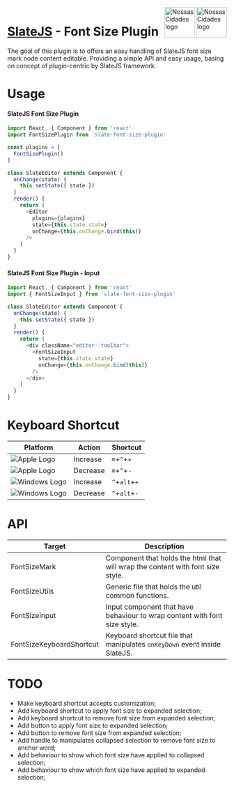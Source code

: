 <img src="https://www.psdmockups.com/wp-content/uploads/2016/07/slatejs-520x292.jpg" alt="Nossas Cidades logo" title="Nossas Cidades" align="right" height="70"/>
<img src="https://avatars2.githubusercontent.com/u/1479357?v=3&s=250" alt="Nossas Cidades logo" title="Nossas Cidades" align="right" height="70"/>

# [SlateJS](https://github.com/ianstormtaylor/slate) - Font Size Plugin
The goal of this plugin is to offers an easy handling of SlateJS font size mark node content editable. Providing a simple API and easy usage, basing on concept of plugin-centric by SlateJS framework.

# Usage

#### SlateJS Font Size Plugin
```js
import React, { Component } from 'react'
import FontSizePlugin from 'slate-font-size-plugin'

const plugins = [
  FontSizePlugin()
]

class SlateEditor extends Component {
  onChange(state) {
    this.setState({ state })
  }
  render() {
    return (
      <Editor
        plugins={plugins}
        state={this.state.state}
        onChange={this.onChange.bind(this)}
      />
    )
  }
}
```

#### SlateJS Font Size Plugin - Input
```js
import React, { Component } from 'react'
import { FontSizeInput } from 'slate-font-size-plugin'

class SlateEditor extends Component {
  onChange(state) {
    this.setState({ state })
  }
  render() {
    return (
      <div className="editor--toolbar">
        <FontSizeInput
          state={this.state.state}
          onChange={this.onChange.bind(this)}
        />
      </div>
    )
  }
}
```

# Keyboard Shortcut

| Platform                 | Action   | Shortcut       |
|--------------------------|----------|----------------|
| ![Apple Logo][apple]     | Increase | `⌘`+`^`+`+`    |
| ![Apple Logo][apple]     | Decrease | `⌘`+`^`+`-`    |
| ![Windows Logo][windows] | Increase | `^`+`alt`+`+`  |
| ![Windows Logo][windows] | Decrease | `^`+`alt`+`-`  |

# API

| Target                     | Description                                                                    |
|----------------------------|--------------------------------------------------------------------------------|
| FontSizeMark               | Component that holds the html that will wrap the content with font size style. |
| FontSizeUtils              | Generic file that holds the util common functions.                             |
| FontSizeInput              | Input component that have behaviour to wrap content with font size style.      |
| FontSizeKeyboardShortcut   | Keyboard shortcut file that manipulates `onKeyDown` event inside SlateJS.      |

# TODO

- Make keyboard shortcut accepts customization;
- Add keyboard shortcut to apply font size to expanded selection;
- Add keyboard shortcut to remove font size from expanded selection;
- Add button to apply font size to expanded selection;
- Add button to remove font size from expanded selection;
- Add handle to manipulates collapsed selection to remove font size to anchor word;
- Add behaviour to show which font size have applied to collapsed selection;
- Add behaviour to show which font size have applied to expanded selection;

[apple]: https://cdn2.iconfinder.com/data/icons/designer-skills/128/apple-ios-system-platform-os-mac-linux-48.png
[windows]: https://cdn2.iconfinder.com/data/icons/designer-skills/128/windows-48.png
